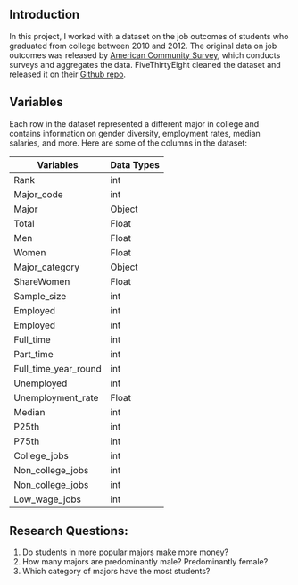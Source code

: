 ## Introduction

In this project, I worked with a dataset on the job outcomes of students who graduated from college between 2010 and 2012. The original data on job outcomes was released by [American Community Survey](https://www.census.gov/programs-surveys/acs/), which conducts surveys and aggregates the data. FiveThirtyEight cleaned the dataset and released it on their [Github repo](https://github.com/fivethirtyeight/data/tree/master/college-majors).

## Variables

Each row in the dataset represented a different major in college and contains information on gender diversity, employment rates, median salaries, and more. Here are some of the columns in the dataset:

| Variables    | Data Types   |
|--------------|--------------|             
|Rank          | int          |             
|Major_code    |int           | 
|Major         |Object        |
|Total         |Float         |
|Men           |Float         |
|Women         |Float         |
|Major_category| Object       |
|ShareWomen    |Float         |
|Sample_size   | int          |
|Employed      | int          |
|Employed      | int          |
|Full_time     | int          |
|Part_time     | int          |
|Full_time_year_round| int    |
|Unemployed    | int          |
|Unemployment_rate | Float    |
|Median        | int          |
|P25th         | int          |
|P75th         | int          |
|College_jobs  | int          |
|Non_college_jobs | int       |
|Non_college_jobs| int        |
|Low_wage_jobs | int          |

## Research Questions:
1. Do students in more popular majors make more money?
2. How many majors are predominantly male? Predominantly female?
3. Which category of majors have the most students?



